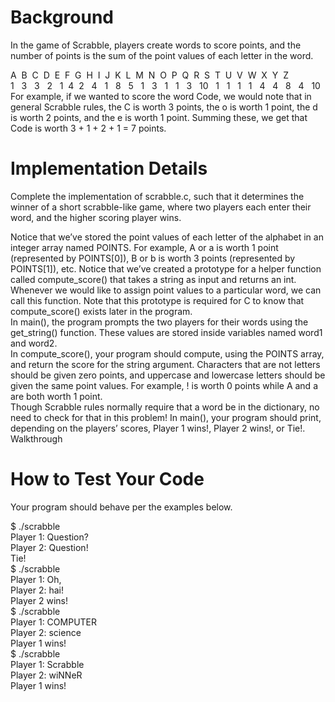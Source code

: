 # Background
In the game of Scrabble, players create words to score points, and the number of points is the sum of the point values of each letter in the word.</br>

A  &nbsp;B  &nbsp;C  &nbsp;D  &nbsp;E  &nbsp;F  &nbsp;G  &nbsp;H  &nbsp;I  &nbsp;J  &nbsp;K  &nbsp;L  &nbsp;M  &nbsp;N  &nbsp;O  &nbsp;P  &nbsp;Q  &nbsp;R  &nbsp;S  &nbsp;T  &nbsp;U  &nbsp;V  &nbsp;W  &nbsp;X  &nbsp;Y  &nbsp;Z</br>
1 &nbsp;	3 &nbsp;	3 &nbsp;	2 &nbsp;	1	 &nbsp;4	 &nbsp;2 &nbsp;	4 &nbsp;	1 &nbsp;	8 &nbsp;	5 &nbsp;	1 &nbsp;	3 &nbsp;	1 &nbsp;	1 &nbsp;	3 &nbsp;	10 &nbsp;	1 &nbsp;	1 &nbsp;	1 &nbsp;	1 &nbsp;	4 &nbsp;	4 &nbsp;	8 &nbsp;	4 &nbsp;	10
</br>
For example, if we wanted to score the word Code, we would note that in general Scrabble rules, the C is worth 3 points, the o is worth 1 point, the d is worth 2 points, and the e is worth 1 point. Summing these, we get that Code is worth 3 + 1 + 2 + 1 = 7 points.</br>

# Implementation Details
Complete the implementation of scrabble.c, such that it determines the winner of a short scrabble-like game, where two players each enter their word, and the higher scoring player wins.</br>

Notice that we’ve stored the point values of each letter of the alphabet in an integer array named POINTS.
For example, A or a is worth 1 point (represented by POINTS[0]), B or b is worth 3 points (represented by POINTS[1]), etc.
Notice that we’ve created a prototype for a helper function called compute_score() that takes a string as input and returns an int. Whenever we would like to assign point values to a particular word, we can call this function. Note that this prototype is required for C to know that compute_score() exists later in the program.</br>
In main(), the program prompts the two players for their words using the get_string() function. These values are stored inside variables named word1 and word2.</br>
In compute_score(), your program should compute, using the POINTS array, and return the score for the string argument. Characters that are not letters should be given zero points, and uppercase and lowercase letters should be given the same point values.
For example, ! is worth 0 points while A and a are both worth 1 point.</br>
Though Scrabble rules normally require that a word be in the dictionary, no need to check for that in this problem!
In main(), your program should print, depending on the players’ scores, Player 1 wins!, Player 2 wins!, or Tie!.</br>
Walkthrough


# How to Test Your Code
Your program should behave per the examples below.</br>

$ ./scrabble</br>
Player 1: Question?</br>
Player 2: Question!</br>
Tie!</br>
$ ./scrabble</br>
Player 1: Oh,</br>
Player 2: hai!</br>
Player 2 wins!</br>
$ ./scrabble</br>
Player 1: COMPUTER</br>
Player 2: science</br>
Player 1 wins!</br>
$ ./scrabble</br>
Player 1: Scrabble</br>
Player 2: wiNNeR</br>
Player 1 wins!</br>
